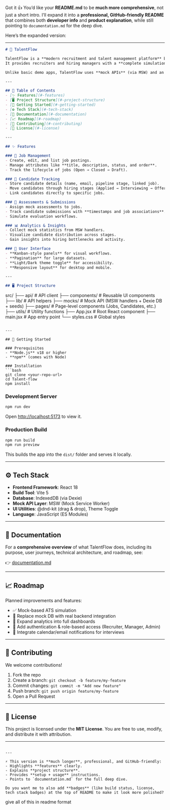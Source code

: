 Got it 👍 You’d like your **README.md** to be **much more comprehensive**, not just a short intro.
I’ll expand it into a **professional, GitHub-friendly README** that combines both **developer info** and **product explanation**, while still pointing to `documentation.md` for the deep dive.

Here’s the expanded version:

---

```markdown
# 🌟 TalentFlow

TalentFlow is a **modern recruitment and talent management platform** built with React and Vite.  
It provides recruiters and hiring managers with a **complete simulation of an Applicant Tracking System (ATS)** — from job postings and candidate tracking to assessments and analytics.  

Unlike basic demo apps, TalentFlow uses **mock APIs** (via MSW) and an **IndexedDB database** (via Dexie) to create a fully interactive environment without requiring a backend server.

---

## 📌 Table of Contents
- [✨ Features](#-features)
- [🖥️ Project Structure](#️-project-structure)
- [🚀 Getting Started](#-getting-started)
- [⚙️ Tech Stack](#️-tech-stack)
- [📖 Documentation](#-documentation)
- [📈 Roadmap](#-roadmap)
- [🤝 Contributing](#-contributing)
- [📜 License](#-license)

---

## ✨ Features

### 🎯 Job Management
- Create, edit, and list job postings.  
- Manage attributes like **title, description, status, and order**.  
- Track the lifecycle of jobs (Open → Closed → Draft).  

### 👥 Candidate Tracking
- Store candidate details (name, email, pipeline stage, linked job).  
- Move candidates through hiring stages (Applied → Interviewing → Offer → Hired).  
- Link candidates directly to specific jobs.  

### 📝 Assessments & Submissions
- Assign mock assessments to jobs.  
- Track candidate submissions with **timestamps and job associations**.  
- Simulate evaluation workflows.  

### 📊 Analytics & Insights
- Collect mock statistics from MSW handlers.  
- Visualize candidate distribution across stages.  
- Gain insights into hiring bottlenecks and activity.  

### 🎨 User Interface
- **Kanban-style panels** for visual workflows.  
- **Pagination** for large datasets.  
- **Light/Dark theme toggle** for accessibility.  
- **Responsive layout** for desktop and mobile.  

---

## 🖥️ Project Structure

```

src/
├── api/            # API client
├── components/     # Reusable UI components
├── lib/            # API helpers
├── mocks/          # Mock API (MSW handlers + Dexie DB + seeds)
├── pages/          # Page-level components (Jobs, Candidates, etc.)
├── utils/          # Utility functions
├── App.jsx         # Root React component
├── main.jsx        # App entry point
└── styles.css      # Global styles

````

---

## 🚀 Getting Started

### Prerequisites
- **Node.js** v18 or higher  
- **npm** (comes with Node)

### Installation
```bash
git clone <your-repo-url>
cd Talent-flow
npm install
````

### Development Server

```bash
npm run dev
```

Open [http://localhost:5173](http://localhost:5173) to view it.

### Production Build

```bash
npm run build
npm run preview
```

This builds the app into the `dist/` folder and serves it locally.

---

## ⚙️ Tech Stack

* **Frontend Framework**: React 18
* **Build Tool**: Vite 5
* **Database**: IndexedDB (via Dexie)
* **Mock API Layer**: MSW (Mock Service Worker)
* **UI Utilities**: @dnd-kit (drag & drop), Theme Toggle
* **Language**: JavaScript (ES Modules)

---

## 📖 Documentation

For a **comprehensive overview** of what TalentFlow does, including its purpose, user journeys, technical architecture, and roadmap, see:

👉 [documentation.md](./documentation.md)

---

## 📈 Roadmap

Planned improvements and features:

* ✅ Mock-based ATS simulation
* 🔲 Replace mock DB with real backend integration
* 🔲 Expand analytics into full dashboards
* 🔲 Add authentication & role-based access (Recruiter, Manager, Admin)
* 🔲 Integrate calendar/email notifications for interviews

---

## 🤝 Contributing

We welcome contributions!

1. Fork the repo
2. Create a branch: `git checkout -b feature/my-feature`
3. Commit changes: `git commit -m "Add new feature"`
4. Push branch: `git push origin feature/my-feature`
5. Open a Pull Request

---

## 📜 License

This project is licensed under the **MIT License**.
You are free to use, modify, and distribute it with attribution.

---

```

---

⚡ This version is **much longer**, professional, and GitHub-friendly:  
- Highlights **features** clearly.  
- Explains **project structure**.  
- Provides **setup + usage** instructions.  
- Points to `documentation.md` for the full deep dive.  

Do you want me to also add **badges** (like build status, license, tech stack badges) at the top of README to make it look more polished?
```

give all of this in readme format
